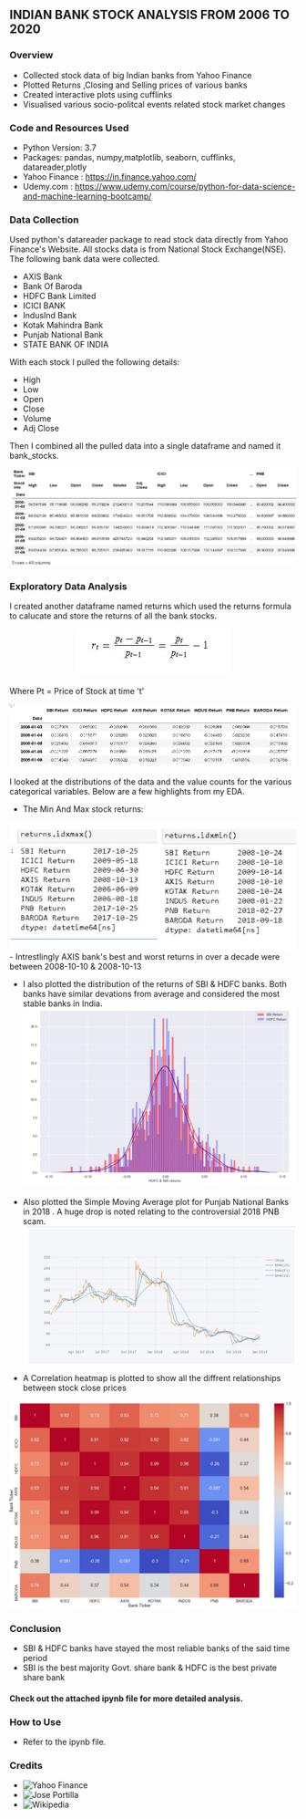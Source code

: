 ## INDIAN BANK STOCK ANALYSIS FROM 2006 TO 2020
### Overview
- Collected stock data of big Indian banks from Yahoo Finance
- Plotted Returns ,Closing and Selling prices of various banks
- Created interactive plots using cufflinks
- Visualised various socio-politcal events related stock market changes

### Code and Resources Used
- Python Version: 3.7
- Packages: pandas, numpy,matplotlib, seaborn, cufflinks, datareader,plotly
- Yahoo Finance : https://in.finance.yahoo.com/
- Udemy.com : https://www.udemy.com/course/python-for-data-science-and-machine-learning-bootcamp/

### Data Collection
Used python's datareader package to read stock data directly from Yahoo Finance's Website. All stocks data is from National Stock Exchange(NSE). 
The following bank data were collected.
 + AXIS Bank
 + Bank Of Baroda
 + HDFC  Bank Limited 
 + ICICI BANK
 + IndusInd Bank
 + Kotak Mahindra Bank
 +  Punjab National Bank
 + STATE BANK OF INDIA
 
With each stock I pulled the following details:
+ High
+ Low
+ Open
+ Close
+ Volume
+ Adj Close

Then I combined all the pulled data into a single dataframe and named it bank_stocks. 
<p align="center">
  <img src="assets/original_table.JPG">
 </p> 

### Exploratory Data Analysis
I created another dataframe named returns which used the returns formula to calucate and store the returns of all the bank stocks.
 <p align="center">
  <img src="assets/Returns_formula.JPG">
 </p>   
 
 Where Pt = Price of Stock at time 't' 
 <p align="center">
  <img src="assets/return_table.JPG">
 </p>       

I looked at the distributions of the data and the value counts for the various categorical variables. Below are a few highlights from my EDA.

- The Min And Max stock returns: 
<img src="assets/min_max.JPG">
- Intrestlingly AXIS bank's best and worst returns in over a decade were between 2008-10-10 & 2008-10-13
   
- I also plotted the distribution of the returns of SBI & HDFC banks. Both banks have similar devations from average and considered the most stable banks in India.
  <img src="assets/SBI_HDFC_returns.JPG"> 
  
- Also plotted the Simple Moving Average plot for Punjab National Banks in 2018 . A huge drop is noted relating to the controversial 2018 PNB scam.
  <img src="assets/PNB2018.JPG"> 
  
 - A Correlation heatmap is plotted to show all the diffrent relationships between stock close prices
  <img src="assets/corr_heatmap.JPG"> 
  
  ### Conclusion
  - SBI & HDFC banks have stayed the most reliable banks of the said time period
  - SBI is the best majority Govt. share bank & HDFC is the best private share bank
  
 #### Check out the attached ipynb file for more detailed analysis.
 
 ### How to Use
  - Refer to the ipynb file.
  
  ### Credits 
  -  ![Yahoo Finance](https://in.finance.yahoo.com/)
  -  ![Jose Portilla](https://www.udemy.com/user/joseportilla/)
  -  ![Wikipedia](https://en.wikipedia.org/wiki/Global_financial_crisis_in_2009#:~:text=In%20March%202009%2C%20Blackstone%20Group,by%20the%20global%20financial%20crisis.&text=On%20June%2022%20the%20World,since%20the%20second%20world%20war.)
  
